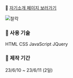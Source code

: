 🔗 [자기소개 페이지 보러가기](https://junghongseop.github.io/about_me/)

![찰칵](https://github.com/junghongseop/about_me/assets/126876363/ada9b3f1-27a5-490e-a728-36e206ff547e)

### 📌 사용 기술
HTML CSS JavaScript JQuery

### 📌 제작 기간
23/6/10 ~ 23/6/11 (2일)
